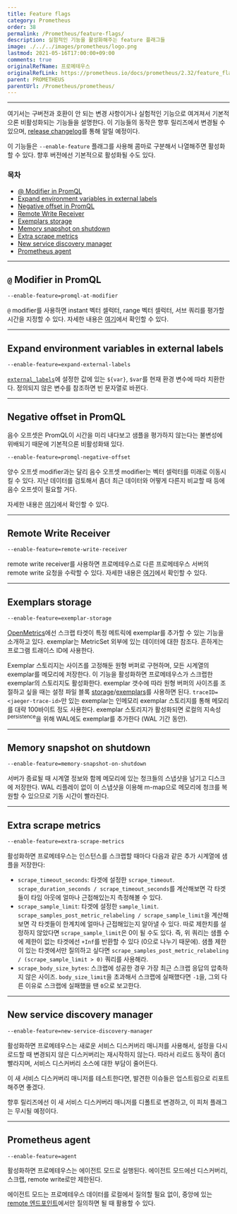 ```yaml
---
title: Feature flags
category: Prometheus
order: 38
permalink: /Prometheus/feature-flags/
description: 실험적인 기능을 활성화해주는 feature 플래그들
image: ./../../images/prometheus/logo.png
lastmod: 2021-05-16T17:00:00+09:00
comments: true
originalRefName: 프로메테우스
originalRefLink: https://prometheus.io/docs/prometheus/2.32/feature_flags
parent: PROMETHEUS
parentUrl: /Prometheus/prometheus/
---
```


---

여기서는 구버전과 호환이 안 되는 변경 사항이거나 실험적인 기능으로 여겨져서 기본적으론 비활성화되는 기능들을 설명한다. 이 기능들의 동작은 향후 릴리즈에서 변경될 수 있으며, [release changelog](https://github.com/prometheus/prometheus/blob/main/CHANGELOG.md)를 통해 알릴 예정이다.

이 기능들은 `--enable-feature` 플래그를 사용해 콤마로 구분해서 나열해주면 활성화할 수 있다. 향후 버전에선 기본적으로 활성화될 수도 있다.

### 목차

- [@ Modifier in PromQL](#-modifier-in-promql)
- [Expand environment variables in external labels](#expand-environment-variables-in-external-labels)
- [Negative offset in PromQL](#negative-offset-in-promql)
- [Remote Write Receiver](#remote-write-receiver)
- [Exemplars storage](#exemplars-storage)
- [Memory snapshot on shutdown](#memory-snapshot-on-shutdown)
- [Extra scrape metrics](#extra-scrape-metrics)
- [New service discovery manager](#new-service-discovery-manager)
- [Prometheus agent](#prometheus-agent)

---

## `@` Modifier in PromQL

```sh
--enable-feature=promql-at-modifier
```

`@` modifier를 사용하면 instant 벡터 셀럭터, range 벡터 셀럭터, 서브 쿼리를 평가할 시간을 지정할 수 있다. 자세한 내용은 [여기](../querying.basics#-modifier)에서 확인할 수 있다.

---

## Expand environment variables in external labels

```sh
--enable-feature=expand-external-labels
```

[`external_labels`](../configuration#configuration-file)에 설정한 값에 있는 `${var}`, `$var`를 현재 환경 변수에 따라 치환한다. 정의되지 않은 변수를 참조하면 빈 문자열로 바뀐다.

---

## Negative offset in PromQL

음수 오프셋은 PromQL이 시간을 미리 내다보고 샘플을 평가하지 않는다는 불변성에 위배되기 때문에 기본적으론 비활성화돼 있다.

```sh
--enable-feature=promql-negative-offset
```

양수 오프셋 modifier과는 달리 음수 오프셋 modifier는 벡터 셀럭터를 미래로 이동시킬 수 있다. 지난 데이터를 검토해서 좀더 최근 데이터와 어떻게 다른지 비교할 때 등에 음수 오프셋이 필요할 거다.

자세한 내용은 [여기](../querying.basics/#offset-modifier)에서 확인할 수 있다.

---

## Remote Write Receiver

```sh
--enable-feature=remote-write-receiver
```

remote write receiver를 사용하면 프로메테우스로 다른 프로메테우스 서버의 remote write 요청을 수락할 수 있다. 자세한 내용은 [여기](../storage/#overview)에서 확인할 수 있다.

---

## Exemplars storage

```sh
--enable-feature=exemplar-storage
```

[OpenMetrics](https://github.com/OpenObservability/OpenMetrics/blob/main/specification/OpenMetrics.md#exemplars)에선 스크랩 타겟이 특정 메트릭에 exemplar를 추가할 수 있는 기능을 소개하고 있다. exemplar는 MetricSet 외부에 있는 데이터에 대한 참조다. 흔하게는 프로그램 트래이스 ID에 사용한다.

Exemplar 스토리지는 사이즈를 고정해둔 원형 버퍼로 구현하며, 모든 시계열의 exemplar를 메모리에 저장한다. 이 기능을 활성화하면 프로메테우스가 스크랩한 exemplar의 스토리지도 활성화한다. exemplar 갯수에 따라 원형 버퍼의 사이즈를 조절하고 싶을 때는 설정 파일 블록 [storage](../configuration/#configuration-file)/[exemplars](../configuration/#exemplars)를 사용하면 된다. `traceID=<jaeger-trace-id>`만 있는 exemplar는 인메모리 exemplar 스토리지를 통해 메모리를 대략 100바이트 정도 사용한다. exemplar 스토리지가 활성화되면 로컬의 지속성<sup>persistence</sup>을 위해 WAL에도 exemplar를 추가한다 (WAL 기간 동안).

---

## Memory snapshot on shutdown

```sh
--enable-feature=memory-snapshot-on-shutdown
```

서버가 종료될 때 시계열 정보와 함께 메모리에 있는 청크들의 스냅샷을 남기고 디스크에 저장한다. WAL 리플레이 없이 이 스냅샷을 이용해 m-map으로 메모리에 청크를 복원할 수 있으므로 기동 시간이 빨라진다.

---

## Extra scrape metrics

```sh
--enable-feature=extra-scrape-metrics
```

활성화하면 프로메테우스는 인스턴스를 스크랩할 때마다 다음과 같은 추가 시계열에 샘플을 저장한다:

- `scrape_timeout_seconds`: 타겟에 설정한 `scrape_timeout`. `scrape_duration_seconds / scrape_timeout_seconds`를 계산해보면 각 타겟들이 타임 아웃에 얼마나 근접해있는지 측정해볼 수 있다.
- `scrape_sample_limit`: 타겟에 설정한 `sample_limit`. `scrape_samples_post_metric_relabeling / scrape_sample_limit`을 계산해보면 각 타겟들이 한계치에 얼마나 근접해있는지 알아낼 수 있다. 따로 제한치를 설정하지 않았다면 `scrape_sample_limit`은 0이 될 수도 있다. 즉, 위 쿼리는 샘플 수에 제한이 없는 타겟에선 `+Inf`를 반환할 수 있다 (0으로 나누기 때문에). 샘플 제한이 있는 타겟에서만 질의하고 싶다면 `scrape_samples_post_metric_relabeling / (scrape_sample_limit > 0)` 쿼리를 사용해라.
- `scrape_body_size_bytes`: 스크랩에 성공한 경우 가장 최근 스크랩 응답의 압축하지 않은 사이즈. `body_size_limit`을 초과해서 스크랩에 실패했다면 `-1`을, 그외 다른 이유로 스크랩에 실패했을 땐 `0`으로 보고한다.

---

## New service discovery manager

```sh
--enable-feature=new-service-discovery-manager
```

활성화하면 프로메테우스는 새로운 서비스 디스커버리 매니저를 사용해서, 설정을 다시 로드할 때 변경되지 않은 디스커버리는 재시작하지 않는다. 따라서 리로드 동작이 좀더 빨라지며, 서비스 디스커버리 소스에 대한 부담이 줄어든다.

이 새 서비스 디스커버리 매니저를 테스트한다면, 발견한 이슈들은 업스트림으로 리포트해주면 좋겠다.

향후 릴리즈에선 이 새 서비스 디스커버리 매니저를 디폴트로 변경하고, 이 피처 플래그는 무시될 예정이다.

---

## Prometheus agent

```sh
--enable-feature=agent
```

활성화하면 프로메테우스는 에이전트 모드로 실행된다. 에이전트 모드에선 디스커버리, 스크랩, remote write로만 제한된다.

에이전트 모드는 프로메테우스 데이터를 로컬에서 질의할 필요 없이, 중앙에 있는 [remote 엔드포인트](https://prometheus.io/docs/operating/integrations/#remote-endpoints-and-storage)에서만 질의하면 될 때 활용할 수 있다.